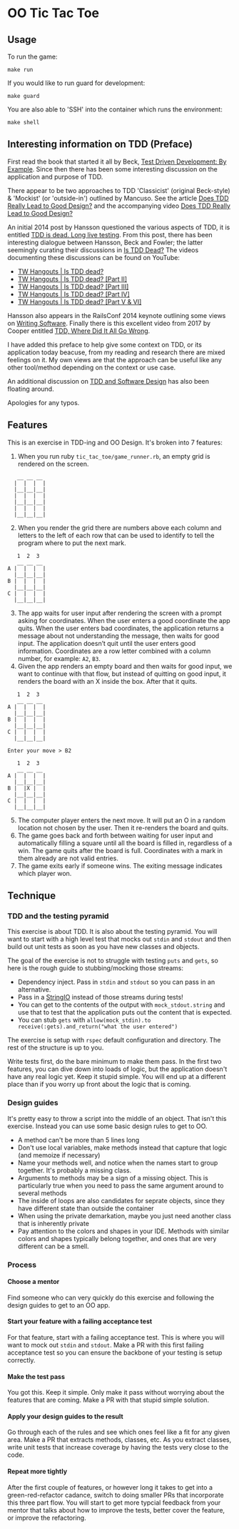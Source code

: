# OO Tic Tac Toe

## Usage
To run the game:
```
make run
```

If you would like to run guard for development:
```
make guard
```

You are also able to 'SSH' into the container which runs the environment:
```
make shell
```

## Interesting information on TDD (Preface)

First read the book that started it all by Beck, [Test Driven Development: By Example](https://www.goodreads.com/book/show/387190.Test_Driven_Development). Since then there has been some interesting discussion on the application and purpose of TDD.

There appear to be two approaches to TDD 'Classicist' (original Beck-style) & 'Mockist' (or 'outside-in') outlined by Mancuso. See the article [Does TDD Really Lead to Good Design?](https://dzone.com/articles/does-tdd-really-lead-good) and the accompanying video [Does TDD Really Lead to Good Design?](https://www.youtube.com/watch?v=KyFVA4Spcgg)

An initial 2014 post by Hansson questioned the various aspects of TDD, it is entitled [TDD is dead. Long live testing](https://dhh.dk/2014/tdd-is-dead-long-live-testing.html). From this post, there has been interesting dialogue between Hansson, Beck and Fowler; the latter seemingly curating their discussions in [Is TDD Dead?](https://martinfowler.com/articles/is-tdd-dead/) The videos documenting these discussions can be found on YouTube:

* [TW Hangouts | Is TDD dead?](https://youtu.be/z9quxZsLcfo)
* [TW Hangouts | Is TDD dead? \[Part II\]](https://youtu.be/JoTB2mcjU7w)
* [TW Hangouts | Is TDD dead? \[Part III\]](https://youtu.be/YNw4baDz6WA)
* [TW Hangouts | Is TDD dead? \[Part IV\]](https://youtu.be/dGtasFJnUxI)
* [TW Hangouts | Is TDD dead? \[Part V & VI\]](https://youtu.be/gWD6REVeKW4)

Hansson also appears in the RailsConf 2014 keynote outlining some views on [Writing Software](https://youtu.be/9LfmrkyP81M). Finally there is this excellent video from 2017 by Cooper entitled [TDD, Where Did It All Go Wrong](https://www.youtube.com/watch?v=EZ05e7EMOLM).  

I have added this preface to help give some context on TDD, or its application today beacuse, from my reading and research there are mixed feelings on it. My own views are that the approach can be useful like any other tool/method depending on the context or use case.

An additional discussion on [TDD and Software Design](https://www.youtube.com/watch?v=ty3p5VDcoOI) has also been floating around. 

Apologies for any typos. 

## Features

This is an exercise in TDD-ing and OO Design. It's broken into 7 features:

1. When you run ruby `tic_tac_toe/game_runner.rb`, an empty grid is rendered on the screen.
```
   __ __ __
  |  |  |  |
  |__|__|__|
  |  |  |  |
  |__|__|__|
  |  |  |  |
  |__|__|__|
```
2. When you render the grid there are numbers above each column and letters to the left of each row that can be used to identify to tell the program where to put the next mark.
```
   1  2  3
   __ __ __
A |  |  |  |
  |__|__|__|
B |  |  |  |
  |__|__|__|
C |  |  |  |
  |__|__|__|
```
3. The app waits for user input after rendering the screen with a prompt asking for coordinates. When the user enters a good coordinate the app quits. When the user enters bad coordinates, the application returns a message about not understanding the message, then waits for good input. The application doesn’t quit until the user enters good information. Coordinates are a row letter combined with a column number, for example: `A2`, `B3`.
4. Given the app renders an empty board and then waits for good input, we want to continue with that flow, but instead of quitting on good input, it renders the board with an X inside the box. After that it quits.
```
   1  2  3
   __ __ __
A |  |  |  |
  |__|__|__|
B |  |  |  |
  |__|__|__|
C |  |  |  |
  |__|__|__|

Enter your move > B2

   1  2  3
   __ __ __
A |  |  |  |
  |__|__|__|
B |  |X |  |
  |__|__|__|
C |  |  |  |
  |__|__|__|
```
5. The computer player enters the next move. It will put an O in a random location not chosen by the user. Then it re-renders the board and quits.
6. The game goes back and forth between waiting for user input and automatically filling a square until all the board is filled in, regardless of a win. The game quits after the board is full. Coordinates with a mark in them already are not valid entries.
7. The game exits early if someone wins. The exiting message indicates which player won.

## Technique

### TDD and the testing pyramid
This exercise is about TDD. It is also about the testing pyramid. You will want to start with a high level test that mocks out `stdin` and `stdout` and then build out unit tests as soon as you have new classes and objects.

The goal of the exercise is not to struggle with testing `puts` and `gets`, so here is the rough guide to stubbing/mocking those streams:

* Dependency inject. Pass in `stdin` and `stdout` so you can pass in an alternative.
* Pass in a [StringIO](https://www.rubyguides.com/2017/05/stringio-objects/) instead of those streams during tests!
* You can get to the contents of the output with `mock_stdout.string` and use that to test that the application puts out the content that is expected.
* You can stub `gets` with `allow(mock_stdin).to receive(:gets).and_return("what the user entered")`

The exercise is setup with `rspec` default configuration and directory. The rest of the structure is up to you.

Write tests first, do the bare minimum to make them pass. In the first two features, you can dive down into loads of logic, but the application doesn't have any real logic yet. Keep it stupid simple. You will end up at a different place than if you worry up front about the logic that is coming.

### Design guides
It's pretty easy to throw a script into the middle of an object. That isn't this exercise. Instead you can use some basic design rules to get to OO.

* A method can't be more than 5 lines long
* Don't use local variables, make methods instead that capture that logic (and memoize if necessary)
* Name your methods well, and notice when the names start to group together. It's probably a missing class.
* Arguments to methods may be a sign of a missing object. This is particularly true when you need to pass the same argument around to several methods
* The inside of loops are also candidates for seprate objects, since they have different state than outside the container
* When using the private demarkation, maybe you just need another class that is inherently private
* Pay attention to the colors and shapes in your IDE. Methods with similar colors and shapes typically belong together, and ones that are very different can be a smell.

### Process
#### Choose a mentor
Find someone who can very quickly do this exercise and following the design guides to get to an OO app.

#### Start your feature with a failing acceptance test
For that feature, start with a failing acceptance test. This is where you will want to mock out `stdin` and `stdout`. Make a PR with this first failing acceptance test so you can ensure the backbone of your testing is setup correctly.

#### Make the test pass
You got this. Keep it simple. Only make it pass without worrying about the features that are coming. Make a PR with that stupid simple solution.

#### Apply your design guides to the result
Go through each of the rules and see which ones feel like a fit for any given area. Make a PR that extracts methods, classes, etc. As you extract classes, write unit tests that increase coverage by having the tests very close to the code.

#### Repeat more tightly
After the first couple of features, or however long it takes to get into a green-red-refactor cadance, switch to doing smaller PRs that incorporate this three part flow. You will start to get more typcial feedback from your mentor that talks about how to improve the tests, better cover the feature, or improve the refactoring.
